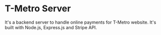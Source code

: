 # T-Metro Server
It's a backend server to handle online payments for T-Metro website. It's built with Node.js, Express.js and Stripe API.
